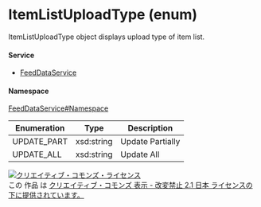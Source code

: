 

# ItemListUploadType (enum)

ItemListUploadType object displays upload type of item list.

#### Service

+ [FeedDataService](../../services/FeedDataService.md)

#### Namespace

[FeedDataService#Namespace](../../services/FeedDataService.md#namespace)

| Enumeration  |       Type       |          Description          |
| ------------ | ---------------- | ----------------------------- |
| UPDATE_PART | xsd:string | Update Partially |
| UPDATE_ALL | xsd:string | Update All |

<a rel="license" href="http://creativecommons.org/licenses/by-nd/2.1/jp/"><img alt="クリエイティブ・コモンズ・ライセンス" style="border-width:0" src="https://i.creativecommons.org/l/by-nd/2.1/jp/88x31.png" /></a><br />この 作品 は <a rel="license" href="http://creativecommons.org/licenses/by-nd/2.1/jp/">クリエイティブ・コモンズ 表示 - 改変禁止 2.1 日本 ライセンスの下に提供されています。</a>
